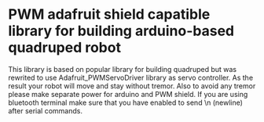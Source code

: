# PWM adafruit shield capatible library for building arduino-based quadruped robot
This library is based on popular library for building quadruped but was rewrited to use Adafruit_PWMServoDriver library as servo controller. As the result your robot will move and stay without tremor. Also to avoid any tremor please make separate power for arduino and PWM shield.
If you are using bluetooth terminal make sure that you have enabled to send \n (newline) after serial commands.
